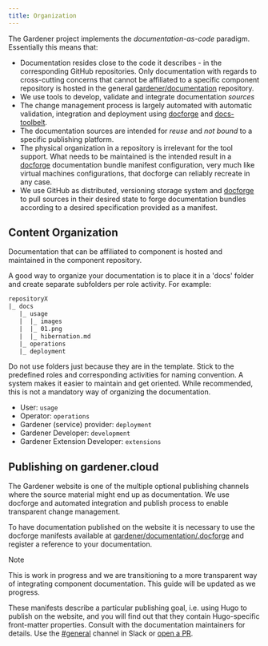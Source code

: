 ```yaml
---
title: Organization
---
```


The Gardener project implements the *documentation-as-code* paradigm. Essentially this means that:

- Documentation resides close to the code it describes - in the corresponding GitHub repositories. Only documentation with regards to cross-cutting concerns that cannot be affiliated to a specific component repository is hosted in the general [gardener/documentation](https://github.com/gardener/documentation) repository.
- We use tools to develop, validate and integrate documentation *sources*
- The change management process is largely automated with automatic validation, integration and deployment using [docforge](https://github.com/gardener/docforge) and [docs-toolbelt](https://github.com/gardener/docs-toolbelt).
- The documentation sources are intended for *reuse* and *not bound* to a specific publishing platform.
- The physical organization in a repository is irrelevant for the tool support. What needs to be maintained is the intended result in a [docforge](https://github.com/gardener/docforge) documentation bundle manifest configuration, very much like virtual machines configurations, that docforge can reliably recreate in any case.
- We use GitHub as distributed, versioning storage system and [docforge](https://github.com/gardener/docforge) to pull sources in their desired state to forge documentation bundles according to a desired specification provided as a manifest.

## Content Organization

Documentation that can be affiliated to component is hosted and maintained in the component repository.

A good way to organize your documentation is to place it in a 'docs' folder and create separate subfolders per role activity. For example:

```txt
repositoryX
|_ docs
   |_ usage
   |  |_ images
   |  |_ 01.png
   |  |_ hibernation.md
   |_ operations
   |_ deployment
```

Do not use folders just because they are in the template. Stick to the predefined roles and corresponding activities for naming convention. A system makes it easier to maintain and get oriented. While recommended, this is not a mandatory way of organizing the documentation.

- User: `usage`
- Operator: `operations`
- Gardener (service) provider: `deployment`
- Gardener Developer: `development`
- Gardener Extension Developer: `extensions`

## Publishing on gardener.cloud

The Gardener website is one of the multiple optional publishing channels where the source material might end up as documentation. We use docforge and automated integration and publish process to enable transparent change
management.

To have documentation published on the website it is necessary to use the docforge manifests available at [gardener/documentation/.docforge](https://github.com/gardener/documentation/tree/master/.docforge) and register a reference to your documentation.

> [!NOTE]
> This is work in progress and we are transitioning to a more transparent way of integrating component documentation. This guide will be updated as we progress.

These manifests describe a particular publishing goal, i.e. using Hugo to publish on the website, and you will find out that they contain Hugo-specific front-matter properties.
Consult with the documentation maintainers for details. Use the [#general](https://gardener-cloud.slack.com/archives/CAPMD6DCG) channel in Slack or [open a PR](https://github.com/gardener/documentation/pulls).
